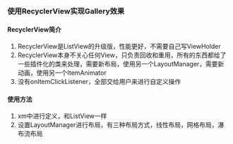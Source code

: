### 使用RecyclerView实现Gallery效果
#### RecyclerView简介

 1. RecyclerView是ListView的升级版，性能更好，不需要自己写ViewHolder
 2. RecyclerView本身不关心任何View，只负责回收和重用，所有的东西都给了一些插件化的类来处理，需要新布局，使用另一个LayoutManager，需要新动画，使用另一个ItemAnimator
 3. 没有onItemClickListener，全部交给用户来进行自定义操作

#### 使用方法

 1. xm中进行定义，和ListView一样
 2. 设置LayoutManager进行布局，有三种布局方式，线性布局，网格布局，瀑布流布局